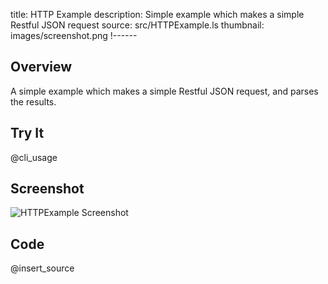 title: HTTP Example
description: Simple example which makes a simple Restful JSON request
source: src/HTTPExample.ls
thumbnail: images/screenshot.png
!------

## Overview
A simple example which makes a simple Restful JSON request, and parses the results.

## Try It
@cli_usage

## Screenshot
![HTTPExample Screenshot](images/screenshot.png)

## Code
@insert_source
